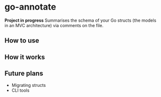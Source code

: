 # go-annotate

**Project in progress**
Summarises the schema of your Go structs (the models in an MVC architecture) via comments on the file.

## How to use

## How it works

## Future plans
- Migrating structs
- CLI tools


